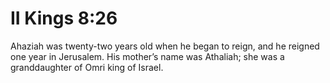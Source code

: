 # II Kings 8:26

Ahaziah was twenty-two years old when he began to reign, and he reigned one year in Jerusalem. His mother’s name was Athaliah; she was a granddaughter of Omri king of Israel.
